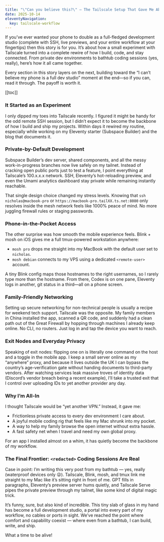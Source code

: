 ```yaml
---
title: "\"Can you believe this?\" — The Tailscale Setup That Gave Me Absolute Freedom"
date: 2025-10-14
eleventyNavigation:
  key: tailscale-workflow
---
```


If you’ve ever wanted your phone to double as a full-fledged development studio (complete with SSH, live previews, and your entire workflow at your fingertips) then this story is for you. It’s about how a small experiment with Tailscale turned into a complete rewire of how I build, code, and stay connected. From private dev environments to bathtub coding sessions (yes, really), here’s how it all came together.

Every section in this story layers on the next, building toward the “I can’t believe my phone is a full dev studio” moment at the end—so if you can, read it through. The payoff is worth it.

[[toc]]

### It Started as an Experiment

I only dipped my toes into Tailscale recently. I figured it might be handy for the odd remote SSH session, but I didn’t expect it to become the backbone of how I build and ship my projects. Within days it rewired my routine, especially while working on my Eleventy starter (Subspace Builder) and the blog that documents it.

### Private-by-Default Development

Subspace Builder’s dev server, shared components, and all the messy work-in-progress branches now live safely on my tailnet. Instead of cracking open public ports just to test a feature, I point everything at Tailscale’s 100.x.x.x network. SSH, Eleventy’s hot-reloading preview, and even the Umami analytics dashboard stay private while remaining instantly reachable.

That single design choice changed my stress levels. Knowing that `ssh nicholas@macbook-pro` or `https://macbook-pro.tailXX.ts.net:8080` only resolves inside the mesh network feels like 1000% peace of mind. No more juggling firewall rules or staging passwords.

### Phone-in-the-Pocket Access

The other surprise was how smooth the mobile experience feels. Blink + mosh on iOS gives me a full tmux-powered workstation anywhere:

- `mosh pro` drops me straight into my MacBook with the default user set to `nicholas`.
- `mosh debian` connects to my VPS using a dedicated `<remote-user>` account.

A tiny Blink config maps those hostnames to the right usernames, so I rarely type more than the hostname. From there, Codex is on one pane, Eleventy logs in another, git status in a third—all on a phone screen.

### Family-Friendly Networking

Setting up secure networking for non-technical people is usually a recipe for weekend tech support. Tailscale was the opposite. My family members in China installed the app, scanned a QR code, and suddenly had a clean path out of the Great Firewall by hopping through machines I already keep online. No CLI, no routers. Just log in and tap the device you want to reach.

### Exit Nodes and Everyday Privacy

Speaking of exit nodes: flipping one on is literally one command on the host and a toggle in the mobile app. I keep a small server online as my “anywhere” proxy, and because it lives outside the UK I can bypass the country’s age-verification gate without handing documents to third-party vendors. After watching services leak massive troves of identity data (Discord’s vendor breach being a recent example), I’ll take a trusted exit that I control over uploading IDs to yet another provider any day.

### Why I’m All-In

I thought Tailscale would be “yet another VPN.” Instead, it gave me:

- Frictionless private access to every dev environment I care about.
- A joyful mobile coding rig that feels like my Mac shrunk into my pocket.
- A way to help my family browse the open internet without extra hassle.
- A fast safety net when I travel and need my own global proxy.

For an app I installed almost on a whim, it has quietly become the backbone of my workflow.

### The Final Frontier: `<redacted>` Coding Sessions Are Real

Case in point: I’m writing this very post from my bathtub — yes, really (waterproof devices only 😜). Tailscale, Blink, mosh, and tmux link me straight to my Mac like it’s sitting right in front of me. GPT fills in paragraphs, Eleventy’s preview server hums quietly, and Tailscale Serve pipes the private preview through my tailnet, like some kind of digital magic trick.

It’s funny, sure, but also kind of incredible. This tiny slab of glass in my hand has become a full development studio, a portal into every part of my workflow, no cables or ports in sight. We’ve reached the point where comfort and capability coexist — where even from a bathtub, I can build, write, and ship.

What a time to be alive!

<!--
## LinkedIn Adaptation
💫 Tailnet is a super power.

Full blog here: ["Can you believe this?" — The Tailscale Setup That Gave Me Absolute Freedom](https://blog.nicholas.clooney.io/posts/tailscale-workflow/)

I don’t think people realize how much Tailscale rewired my day-to-day. The feeling of “I can build from anywhere” landed hard, and I’m still riding that high.

Subspace Builder, my Eleventy starter, the dev server, and even Umami analytics now live quietly on the 100.x tailnet. No exposed ports, 100% security & control, just real peace of mind.

On my iPhone/iPad, with Blink (terminal app) + mosh, I can easily get instant access to my Mac's full devkit setup with `mosh pro`.
Exit nodes are engineered for humans: one command on the server. Even my non-technical family had it working in minutes—install, sign in, done. One toggle in the mobile app, and my family can route around the Great Firewall. I can also use that to get around the UK’s age verification gate without entrusting IDs to third parties, especially after incidents like the recent Discord vendor breach.

Case in point: I’m drafting the whole blog from one of the most relaxed “workstations” imaginable (waterproof devices only) — connected to my Mac through Tailscale, Blink, mosh, and tmux. GPT is filling in paragraphs, Eleventy’s preview server is humming along, and Tailscale Serve is piping the private URL straight to my tailnet.

I expected “another VPN.” What I got was the backbone of my workflow.
-->
